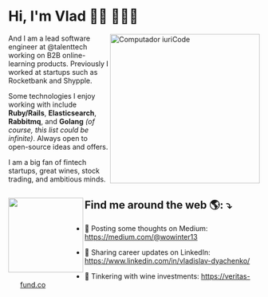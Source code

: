 # Hi, I'm Vlad 👋🏻 👨🏼‍💻


<img src="https://user-images.githubusercontent.com/12775766/103553150-19e31f80-4ebe-11eb-875a-5a169faa79b3.gif" min-width="300px" max-width="400px" width="300px" align="right" alt="Computador iuriCode">

<p align="left">
  And I am a lead software engineer at @talenttech working on B2B online-learning products. Previously I worked at startups such as Rocketbank and Shypple.
</p>


<p align="left">
  Some technologies I enjoy working with include <strong>Ruby/Rails</strong>, <strong>Elasticsearch</strong>, <strong>Rabbitmq</strong>, and <strong>Golang</strong> <i>(of course, this list could be infinite)</i>. Always open to open-source ideas and offers.
</p>

<p align="left">
  I am a big fan of fintech startups, great wines, stock trading, and ambitious minds.
</p>

## Find me around the web 🌎: ⤵️ <a href="https://t.me/wowinter13"><img align="left" width="150" height="150" src="https://user-images.githubusercontent.com/12775766/103697006-5a22ca80-4fb0-11eb-9c3d-fbd78436fb35.png"></a>

- 💭 Posting some thoughts on Medium: https://medium.com/@wowinter13

- 💼 Sharing career updates on LinkedIn: https://www.linkedin.com/in/vladislav-dyachenko/

- 🍾 Tinkering with wine investments: https://veritas-fund.co


